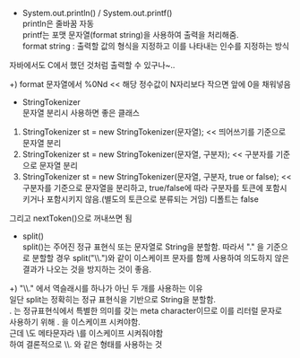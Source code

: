   
- System.out.println() / System.out.printf()  
println은 줄바꿈 자동  
printf는 포맷 문자열(format string)을 사용하여 출력을 처리해줌.  
format string : 출력할 값의 형식을 지정하고 이를 나타내는 인수를 지정하는 방식  
  
자바에서도 C에서 했던 것처럼 출력할 수 있구나~..  
  
+) format 문자열에서 %0Nd << 해당 정수값이 N자리보다 작으면 앞에 0을 채워넣음  
     
- StringTokenizer  
문자열 분리시 사용하면 좋은 클래스  
1. StringTokenizer st = new StringTokenizer(문자열); << 띄어쓰기를 기준으로 문자열 분리  
2. StringTokenizer st = new StringTokenizer(문자열, 구분자); << 구분자를 기준으로 문자열 분리  
3. StringTokenizer st = new StringTokenizer(문자열, 구분자, true or false); << 구분자를 기준으로 문자열을 분리하고, true/false에 따라 구분자를 토큰에 포함시키거나 포함시키지 않음.(별도의 토큰으로 분류되는 거임) 디폴트는 false
  
그리고 nextToken()으로 꺼내쓰면 됨  
  
  
- split()  
split()는 주어진 정규 표현식 또는 문자열로 String을 분할함. 따라서 "." 을 기준으로 분할할 경우 split("\\\\.")와 같이 이스케이프 문자를 함께 사용하여 의도하지 않은 결과가 나오는 것을 방지하는 것이 좋음.
    
+) "\\\\." 에서 역슬래시를 하나가 아닌 두 개를 사용하는 이유  
일단 split는 정확히는 정규 표현식을 기반으로 String을 분할함.  
 . 는 정규표현식에서 특별한 의미를 갖는 meta character이므로 이를 리터럴 문자로 사용하기 위해 . 을 이스케이프 시켜야함.  
근데 \도 메타문자라 \를 이스케이프 시켜줘야함  
하여 결론적으로 \\\\. 와 같은 형태를 사용하는 것 
  
